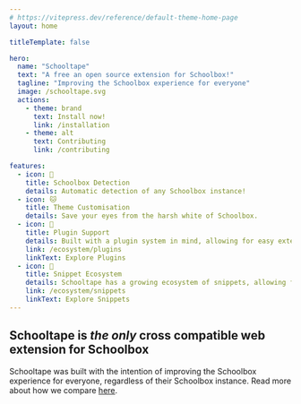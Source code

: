 ```yaml
---
# https://vitepress.dev/reference/default-theme-home-page
layout: home

titleTemplate: false

hero:
  name: "Schooltape"
  text: "A free an open source extension for Schoolbox!"
  tagline: "Improving the Schoolbox experience for everyone"
  image: /schooltape.svg
  actions:
    - theme: brand
      text: Install now!
      link: /installation
    - theme: alt
      text: Contributing
      link: /contributing

features:
  - icon: 🔎
    title: Schoolbox Detection
    details: Automatic detection of any Schoolbox instance!
  - icon: 🐱
    title: Theme Customisation
    details: Save your eyes from the harsh white of Schoolbox.
  - icon: 🔌
    title: Plugin Support
    details: Built with a plugin system in mind, allowing for easy extensibility. 
    link: /ecosystem/plugins
    linkText: Explore Plugins
  - icon: 📄
    title: Snippet Ecosystem
    details: Schooltape has a growing ecosystem of snippets, allowing for easy CSS modifications.
    link: /ecosystem/snippets
    linkText: Explore Snippets
---
```


## Schooltape is <span style="color: var(--vp-c-brand-3)">_the only_</span> cross compatible web extension for Schoolbox

Schooltape was built with the intention of improving the Schoolbox experience for everyone, regardless of their Schoolbox instance. Read more about how we compare [here](/compare).

<!-- <div style="margin: auto; width: 100%; max-width: 900px; text-align: center;">
  <video style="border-radius: 12px;" src="todo" controls></video>
  <br />
  <small>
    A quick demonstration of Schooltape in action
  </small>
</div> -->
